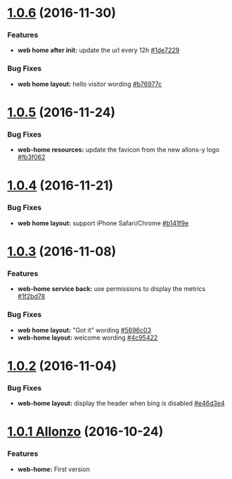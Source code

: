 <a name="1.0.6"></a>
# [1.0.6](https://github.com/CodeCorico/allons-y-web-home/compare/1.0.5...1.0.6) (2016-11-30)

### Features
* **web home after init:** update the url every 12h [#1de7229](https://github.com/CodeCorico/allons-y-web-home/commit/1de7229)

### Bug Fixes
* **web home layout:** hello visitor wording [#b76977c](https://github.com/CodeCorico/allons-y-web-home/commit/b76977c)

<a name="1.0.5"></a>
# [1.0.5](https://github.com/CodeCorico/allons-y-web-home/compare/1.0.4...1.0.5) (2016-11-24)

### Bug Fixes
* **web-home resources:** update the favicon from the new allons-y logo [#fb3f062](https://github.com/CodeCorico/allons-y-web-home/commit/fb3f062)

<a name="1.0.4"></a>
# [1.0.4](https://github.com/CodeCorico/allons-y-web-home/compare/1.0.3...1.0.4) (2016-11-21)

### Bug Fixes
* **web home layout:** support iPhone Safari/Chrome [#b141f9e](https://github.com/CodeCorico/allons-y-web-home/commit/b141f9e)

<a name="1.0.3"></a>
# [1.0.3](https://github.com/CodeCorico/allons-y-web-home/compare/1.0.2...1.0.3) (2016-11-08)

### Features
* **web-home service back:** use permissions to display the metrics [#1f2bd78](https://github.com/CodeCorico/allons-y-web-home/commit/1f2bd78)

### Bug Fixes
* **web home layout:** "Got it" wording [#5696c03](https://github.com/CodeCorico/allons-y-web-home/commit/5696c03)
* **web-home layout:** welcome wording [#4c95422](https://github.com/CodeCorico/allons-y-web-home/commit/4c95422)

<a name="1.0.2"></a>
# [1.0.2](https://github.com/CodeCorico/allons-y-web-home/compare/1.0.1...1.0.2) (2016-11-04)

### Bug Fixes
* **web-home layout:** display the header when bing is disabled [#e46d3e4](https://github.com/CodeCorico/allons-y-web-home/commit/e46d3e4)

<a name="1.0.1"></a>
# [1.0.1 Allonzo](https://github.com/CodeCorico/allons-y-web-home/releases/tag/1.0.1) (2016-10-24)

### Features
* **web-home:** First version
